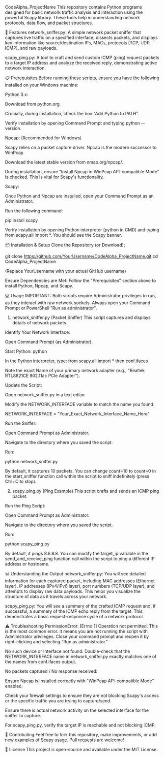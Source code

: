 CodeAlpha_ProjectName
This repository contains Python programs designed for basic network traffic analysis and interaction using the powerful Scapy library. These tools help in understanding network protocols, data flow, and packet structures.

🚀 Features
network_sniffer.py: A simple network packet sniffer that captures live traffic on a specified interface, dissects packets, and displays key information like source/destination IPs, MACs, protocols (TCP, UDP, ICMP), and raw payloads.

scapy_ping.py: A tool to craft and send custom ICMP (ping) request packets to a target IP address and analyze the received reply, demonstrating active network interaction.

📋 Prerequisites
Before running these scripts, ensure you have the following installed on your Windows machine:

Python 3.x:

Download from python.org.

Crucially, during installation, check the box "Add Python to PATH".

Verify installation by opening Command Prompt and typing python --version.

Npcap: (Recommended for Windows)

Scapy relies on a packet capture driver. Npcap is the modern successor to WinPcap.

Download the latest stable version from nmap.org/npcap/.

During installation, ensure "Install Npcap in WinPcap API-compatible Mode" is checked. This is vital for Scapy's functionality.

Scapy:

Once Python and Npcap are installed, open your Command Prompt as an Administrator.

Run the following command:

pip install scapy

Verify installation by opening Python interpreter (python in CMD) and typing from scapy.all import *. You should see the Scapy banner.

📦 Installation & Setup
Clone the Repository (or Download):

git clone https://github.com/YourUsername/CodeAlpha_ProjectName.git
cd CodeAlpha_ProjectName

(Replace YourUsername with your actual GitHub username)

Ensure Dependencies are Met: Follow the "Prerequisites" section above to install Python, Npcap, and Scapy.

💻 Usage
IMPORTANT: Both scripts require Administrator privileges to run, as they interact with raw network sockets. Always open your Command Prompt or PowerShell "Run as administrator".

1. network_sniffer.py (Packet Sniffer)
This script captures and displays details of network packets.

Identify Your Network Interface:

Open Command Prompt (as Administrator).

Start Python: python

In the Python interpreter, type: from scapy.all import * then conf.ifaces

Note the exact Name of your primary network adapter (e.g., "Realtek RTL8821CE 802.11ac PCIe Adapter").

Update the Script:

Open network_sniffer.py in a text editor.

Modify the NETWORK_INTERFACE variable to match the name you found:

NETWORK_INTERFACE = "Your_Exact_Network_Interface_Name_Here"

Run the Sniffer:

Open Command Prompt as Administrator.

Navigate to the directory where you saved the script.

Run:

python network_sniffer.py

By default, it captures 10 packets. You can change count=10 to count=0 in the start_sniffer function call within the script to sniff indefinitely (press Ctrl+C to stop).

2. scapy_ping.py (Ping Example)
This script crafts and sends an ICMP ping packet.

Run the Ping Script:

Open Command Prompt as Administrator.

Navigate to the directory where you saved the script.

Run:

python scapy_ping.py

By default, it pings 8.8.8.8. You can modify the target_ip variable in the send_and_receive_ping function call within the script to ping a different IP address or hostname.

📊 Understanding the Output
network_sniffer.py: You will see detailed information for each captured packet, including MAC addresses (Ethernet layer), IP addresses (IPv4/IPv6 layer), port numbers (TCP/UDP layer), and attempts to display raw data payloads. This helps you visualize the structure of data as it travels across your network.

scapy_ping.py: You will see a summary of the crafted ICMP request and, if successful, a summary of the ICMP echo reply from the target. This demonstrates a basic request-response cycle of a network protocol.

⚠️ Troubleshooting
PermissionError: [Errno 1] Operation not permitted: This is the most common error. It means you are not running the script with Administrator privileges. Close your command prompt and reopen it by right-clicking and selecting "Run as administrator."

No such device or Interface not found: Double-check that the NETWORK_INTERFACE name in network_sniffer.py exactly matches one of the names from conf.ifaces output.

No packets captured / No response received:

Ensure Npcap is installed correctly with "WinPcap API-compatible Mode" enabled.

Check your firewall settings to ensure they are not blocking Scapy's access or the specific traffic you are trying to capture/send.

Ensure there is actual network activity on the selected interface for the sniffer to capture.

For scapy_ping.py, verify the target IP is reachable and not blocking ICMP.

🤝 Contributing
Feel free to fork this repository, make improvements, or add new examples of Scapy usage. Pull requests are welcome!

📄 License
This project is open-source and available under the MIT License.
